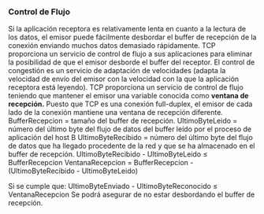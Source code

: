 ### Control de Flujo

Si la aplicación receptora es relativamente lenta en cuanto a la lectura de los datos, el emisor puede fácilmente desbordar el buffer de recepción de la conexión enviando muchos datos demasiado rápidamente. TCP proporciona un servicio de control de flujo a sus aplicaciones para eliminar la posibilidad de que el emisor desborde el buffer del receptor. El control de congestión es un servicio de adaptación de velocidades (adapta la velocidad de envío del emisor con la velocidad con la que la aplicación receptora está leyendo).
TCP proporciona un servicio de control de flujo teniendo que mantener el emisor una variable conocida como **ventana de recepción.** Puesto que TCP es una conexión full-duplex, el emisor de cada lado de la conexión mantiene una ventana de recepción diferente.
BufferRecepcion = tamaño del buffer de recepción.
UltimoByteLeido = número del último byte del flujo de datos del buffer leído por el proceso de aplicación del host B
UltimoByteRecibido = número del último byte del flujo de datos que ha llegado procedente de la red y que se ha almacenado en el buffer de recepción.
UltimoByteRecibido - UltimoByteLeido ≤ BufferRecepcion
VentanaRecepcion = BufferRecepcion - (UltimoByteRecibido - UltimoByteLeido)

Si se cumple que:
UltimoByteEnviado - UltimoByteReconocido ≤ VentanaRecepcion
Se podrá asegurar de no estar desbordando el buffer de recepción.